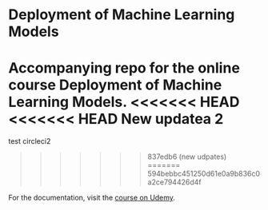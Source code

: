 # Deployment of Machine Learning Models
Accompanying repo for the online course Deployment of Machine Learning Models.
<<<<<<< HEAD
<<<<<<< HEAD
New updatea 2
=======
test circleci2
>>>>>>> 837edb6 (new udpates)
=======
>>>>>>> 594bebbc451250d61e0a9b836c0a2ce794426d4f

For the documentation, visit the [course on Udemy](https://www.udemy.com/deployment-of-machine-learning-models/?couponCode=TIDREPO).
